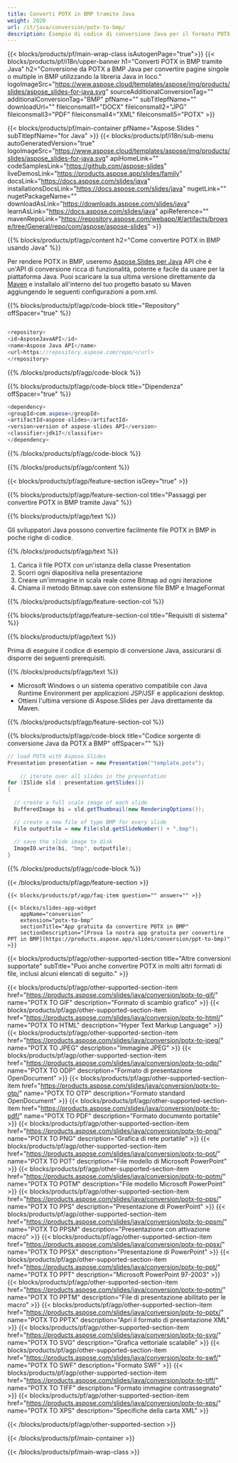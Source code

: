 ```yaml
---
title: Converti POTX in BMP tramite Java
weight: 2020
url: /it/java/conversion/potx-to-bmp/ 
description: Esempio di codice di conversione Java per il formato POTX in file BMP. Utilizzare questo codice di esempio per esportare presentazioni PowerPoint e OpenOffice in BMP all'interno di qualsiasi applicazione basata su Java Web o desktop.
---
```


{{< blocks/products/pf/main-wrap-class isAutogenPage="true">}}
{{< blocks/products/pf/i18n/upper-banner h1="Converti POTX in BMP tramite Java" h2="Conversione da POTX a BMP Java per convertire pagine singole o multiple in BMP utilizzando la libreria Java in loco." logoImageSrc="https://www.aspose.cloud/templates/aspose/img/products/slides/aspose_slides-for-java.svg" sourceAdditionalConversionTag="" additionalConversionTag="BMP" pfName="" subTitlepfName="" downloadUrl="" fileiconsmall1="DOCX" fileiconsmall2="JPG" fileiconsmall3="PDF" fileiconsmall4="XML" fileiconsmall5="POTX" >}}

{{< blocks/products/pf/main-container pfName="Aspose.Slides " subTitlepfName="for Java" >}}
{{< blocks/products/pf/i18n/sub-menu autoGeneratedVersion="true" logoImageSrc="https://www.aspose.cloud/templates/aspose/img/products/slides/aspose_slides-for-java.svg" apiHomeLink="" codeSamplesLink="https://github.com/aspose-slides" liveDemosLink="https://products.aspose.app/slides/family" docsLink="https://docs.aspose.com/slides/java" installationsDocsLink="https://docs.aspose.com/slides/java" nugetLink="" nugetPackageName="" downloadAsLink="https://downloads.aspose.com/slides/java" learnAsLink="https://docs.aspose.com/slides/java" apiReference="" mavenRepoLink="https://repository.aspose.com/webapp/#/artifacts/browse/tree/General/repo/com/aspose/aspose-slides" >}}

{{% blocks/products/pf/agp/content h2="Come convertire POTX in BMP usando Java" %}}

 Per rendere POTX in BMP, useremo
 [Aspose.Slides per Java](https://products.aspose.com/slides/java)
 API che è un'API di conversione ricca di funzionalità, potente e facile da usare per la piattaforma Java. Puoi scaricare la sua ultima versione direttamente da
 [Maven](https://repository.aspose.com/webapp/#/artifacts/browse/tree/General/repo/com/aspose/aspose-slides)
 e installalo all'interno del tuo progetto basato su Maven aggiungendo le seguenti configurazioni a pom.xml.

{{% blocks/products/pf/agp/code-block title="Repository" offSpacer="true" %}}

```cs

<repository>
<id>AsposeJavaAPI</id>
<name>Aspose Java API</name>
<url>https://repository.aspose.com/repo/</url>
</repository>

```

{{% /blocks/products/pf/agp/code-block %}}

{{% blocks/products/pf/agp/code-block title="Dipendenza" offSpacer="true" %}}

```cs
<dependency>
<groupId>com.aspose</groupId>
<artifactId>aspose-slides</artifactId>
<version>version of aspose-slides API</version>
<classifier>jdk17</classifier>
</dependency>

```

{{% /blocks/products/pf/agp/code-block %}}

{{% /blocks/products/pf/agp/content %}}

{{< blocks/products/pf/agp/feature-section isGrey="true" >}}

{{% blocks/products/pf/agp/feature-section-col title="Passaggi per convertire POTX in BMP tramite Java" %}}

{{% blocks/products/pf/agp/text %}}

 Gli sviluppatori Java possono convertire facilmente file POTX in BMP in poche righe di codice.

{{% /blocks/products/pf/agp/text %}}

1. Carica il file POTX con un'istanza della classe Presentation
1. Scorri ogni diapositiva nella presentazione
1. Creare un'immagine in scala reale come Bitmap ad ogni iterazione
1. Chiama il metodo Bitmap.save con estensione file BMP e ImageFormat

{{% /blocks/products/pf/agp/feature-section-col %}}

{{% blocks/products/pf/agp/feature-section-col title="Requisiti di sistema" %}}

{{% blocks/products/pf/agp/text %}}

 Prima di eseguire il codice di esempio di conversione Java, assicurarsi di disporre dei seguenti prerequisiti.

{{% /blocks/products/pf/agp/text %}}

- Microsoft Windows o un sistema operativo compatibile con Java Runtime Environment per applicazioni JSP/JSF e applicazioni desktop.
- Ottieni l'ultima versione di Aspose.Slides per Java direttamente da Maven.

{{% /blocks/products/pf/agp/feature-section-col %}}

{{% blocks/products/pf/agp/code-block title="Codice sorgente di conversione Java da POTX a BMP" offSpacer="" %}}

```cs
// load POTX with Aspose.Slides
Presentation presentation = new Presentation("template.potx");
   
    // iterate over all slides in the presentation
for (ISlide sld : presentation.getSlides()) 
{
  
  // create a full scale image of each slide
  BufferedImage bi = sld.getThumbnail(new RenderingOptions());

  // create a new file of type BMP for every slide
  File outputfile = new File(sld.getSlideNumber() + ".bmp");
  
  // save the slide image to disk
  ImageIO.write(bi, "bmp", outputfile);
}   

```

{{% /blocks/products/pf/agp/code-block %}}

{{< /blocks/products/pf/agp/feature-section >}}

    {{< blocks/products/pf/agp/faq-item question="" answer="" >}}
 

<!-- aboutfile Starts -->

<!-- aboutfile Ends -->

    {{< blocks/slides-app-widget 
        appName="conversion"
        extension="potx-to-bmp"
        sectionTitle="App gratuita da convertire POTX in BMP" 
        sectionDescription="[Prova la nostra app gratuita per convertire PPT in BMP](https://products.aspose.app/slides/conversion/ppt-to-bmp)" 
    >}}
    
{{< blocks/products/pf/agp/other-supported-section title="Altre conversioni supportate" subTitle="Puoi anche convertire POTX in molti altri formati di file, inclusi alcuni elencati di seguito." >}}

{{< blocks/products/pf/agp/other-supported-section-item href="https://products.aspose.com/slides/java/conversion/potx-to-gif/" name="POTX TO GIF" description="Formato di scambio grafico" >}}
{{< blocks/products/pf/agp/other-supported-section-item href="https://products.aspose.com/slides/java/conversion/potx-to-html/" name="POTX TO HTML" description="Hyper Text Markup Language" >}}
{{< blocks/products/pf/agp/other-supported-section-item href="https://products.aspose.com/slides/java/conversion/potx-to-jpeg/" name="POTX TO JPEG" description="Immagine JPEG" >}}
{{< blocks/products/pf/agp/other-supported-section-item href="https://products.aspose.com/slides/java/conversion/potx-to-odp/" name="POTX TO ODP" description="Formato di presentazione OpenDocument" >}}
{{< blocks/products/pf/agp/other-supported-section-item href="https://products.aspose.com/slides/java/conversion/potx-to-otp/" name="POTX TO OTP" description="Formato standard OpenDocument" >}}
{{< blocks/products/pf/agp/other-supported-section-item href="https://products.aspose.com/slides/java/conversion/potx-to-pdf/" name="POTX TO PDF" description="Formato documento portatile" >}}
{{< blocks/products/pf/agp/other-supported-section-item href="https://products.aspose.com/slides/java/conversion/potx-to-png/" name="POTX TO PNG" description="Grafica di rete portatile" >}}
{{< blocks/products/pf/agp/other-supported-section-item href="https://products.aspose.com/slides/java/conversion/potx-to-pot/" name="POTX TO POT" description="File modello di Microsoft PowerPoint" >}}
{{< blocks/products/pf/agp/other-supported-section-item href="https://products.aspose.com/slides/java/conversion/potx-to-potm/" name="POTX TO POTM" description="File modello Microsoft PowerPoint" >}}
{{< blocks/products/pf/agp/other-supported-section-item href="https://products.aspose.com/slides/java/conversion/potx-to-pps/" name="POTX TO PPS" description="Presentazione di PowerPoint" >}}
{{< blocks/products/pf/agp/other-supported-section-item href="https://products.aspose.com/slides/java/conversion/potx-to-ppsm/" name="POTX TO PPSM" description="Presentazione con attivazione macro" >}}
{{< blocks/products/pf/agp/other-supported-section-item href="https://products.aspose.com/slides/java/conversion/potx-to-ppsx/" name="POTX TO PPSX" description="Presentazione di PowerPoint" >}}
{{< blocks/products/pf/agp/other-supported-section-item href="https://products.aspose.com/slides/java/conversion/potx-to-ppt/" name="POTX TO PPT" description="Microsoft PowerPoint 97-2003" >}}
{{< blocks/products/pf/agp/other-supported-section-item href="https://products.aspose.com/slides/java/conversion/potx-to-pptm/" name="POTX TO PPTM" description="File di presentazione abilitato per le macro" >}}
{{< blocks/products/pf/agp/other-supported-section-item href="https://products.aspose.com/slides/java/conversion/potx-to-pptx/" name="POTX TO PPTX" description="Apri il formato di presentazione XML" >}}
{{< blocks/products/pf/agp/other-supported-section-item href="https://products.aspose.com/slides/java/conversion/potx-to-svg/" name="POTX TO SVG" description="Grafica vettoriale scalabile" >}}
{{< blocks/products/pf/agp/other-supported-section-item href="https://products.aspose.com/slides/java/conversion/potx-to-swf/" name="POTX TO SWF" description="Formato SWF" >}}
{{< blocks/products/pf/agp/other-supported-section-item href="https://products.aspose.com/slides/java/conversion/potx-to-tiff/" name="POTX TO TIFF" description="Formato immagine contrassegnato" >}}
{{< blocks/products/pf/agp/other-supported-section-item href="https://products.aspose.com/slides/java/conversion/potx-to-xps/" name="POTX TO XPS" description="Specifiche della carta XML" >}}

{{< /blocks/products/pf/agp/other-supported-section >}}

{{< /blocks/products/pf/main-container >}}
    
{{< /blocks/products/pf/main-wrap-class >}}